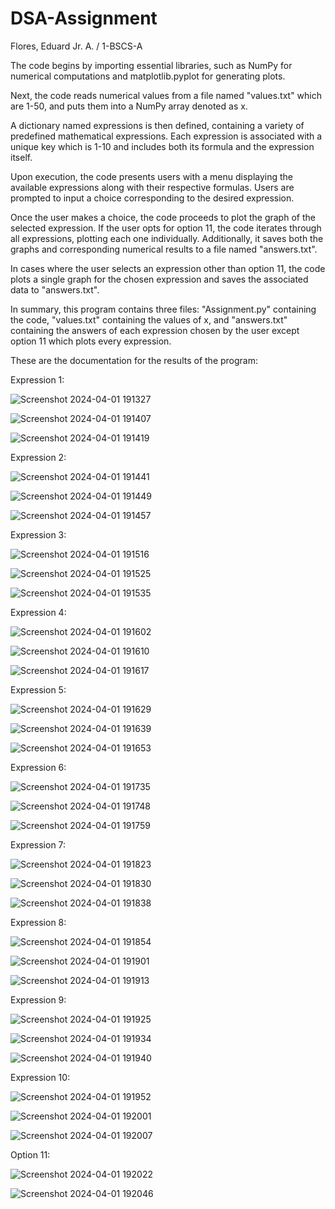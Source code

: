 # DSA-Assignment
 Flores, Eduard Jr. A. / 1-BSCS-A

The code begins by importing essential libraries, such as NumPy for numerical computations and matplotlib.pyplot for generating plots.

Next, the code reads numerical values from a file named "values.txt" which are 1-50, and puts them into a NumPy array denoted as x.

A dictionary named expressions is then defined, containing a variety of predefined mathematical expressions. Each expression is associated 
with a unique key which is 1-10 and includes both its formula and the expression itself.

Upon execution, the code presents users with a menu displaying the available expressions along with their respective formulas. 
Users are prompted to input a choice corresponding to the desired expression.

Once the user makes a choice, the code proceeds to plot the graph of the selected expression. If the user opts for option 11, 
the code iterates through all expressions, plotting each one individually. Additionally, it saves both the graphs and 
corresponding numerical results to a file named "answers.txt".

In cases where the user selects an expression other than option 11, the code plots a single graph for the chosen expression and saves 
the associated data to "answers.txt".

In summary, this program contains three files: "Assignment.py" containing the code, "values.txt" containing the values of x, and "answers.txt" 
containing the answers of each expression chosen by the user except option 11 which plots every expression.

These are the documentation for the results of the program:

Expression 1:

![Screenshot 2024-04-01 191327](https://github.com/EduardJrFlores/DSA-Assignment/assets/155874906/441011f8-3cc8-4c4a-9c78-321b755f8e8f)

![Screenshot 2024-04-01 191407](https://github.com/EduardJrFlores/DSA-Assignment/assets/155874906/6aef4cab-1f33-4c51-8429-f4fc666a36e1)

![Screenshot 2024-04-01 191419](https://github.com/EduardJrFlores/DSA-Assignment/assets/155874906/1de05c63-bd7a-4b61-95ac-9dc4620c9818)

Expression 2:

![Screenshot 2024-04-01 191441](https://github.com/EduardJrFlores/DSA-Assignment/assets/155874906/74583cf6-aafe-4d6a-8435-32ef93493d88)

![Screenshot 2024-04-01 191449](https://github.com/EduardJrFlores/DSA-Assignment/assets/155874906/9e227d40-251f-4770-b56a-6fd6233697c3)

![Screenshot 2024-04-01 191457](https://github.com/EduardJrFlores/DSA-Assignment/assets/155874906/1ed45b78-94f3-4701-8b65-733d81001965)

Expression 3:

![Screenshot 2024-04-01 191516](https://github.com/EduardJrFlores/DSA-Assignment/assets/155874906/58ce4633-44e6-4a42-98c1-682959e86130)

![Screenshot 2024-04-01 191525](https://github.com/EduardJrFlores/DSA-Assignment/assets/155874906/8e933697-23f0-44cd-841c-93d20634867a)

![Screenshot 2024-04-01 191535](https://github.com/EduardJrFlores/DSA-Assignment/assets/155874906/ca2b3fb1-c912-46e7-87bf-60c4da45da1b)

Expression 4:

![Screenshot 2024-04-01 191602](https://github.com/EduardJrFlores/DSA-Assignment/assets/155874906/c0b4b409-14e4-4616-adee-8b5aadd22a9b)

![Screenshot 2024-04-01 191610](https://github.com/EduardJrFlores/DSA-Assignment/assets/155874906/177bbad4-9ae3-4da3-8be8-01ba195c8a4a)

![Screenshot 2024-04-01 191617](https://github.com/EduardJrFlores/DSA-Assignment/assets/155874906/63c4bdd8-f039-4c84-befc-7981e329dbce)

Expression 5:

![Screenshot 2024-04-01 191629](https://github.com/EduardJrFlores/DSA-Assignment/assets/155874906/35bf003d-8613-46c2-8ca4-7fc25d9212c4)

![Screenshot 2024-04-01 191639](https://github.com/EduardJrFlores/DSA-Assignment/assets/155874906/58081884-4022-490c-98a9-1a80686a280e)

![Screenshot 2024-04-01 191653](https://github.com/EduardJrFlores/DSA-Assignment/assets/155874906/2fe7daf2-43e8-4026-9861-aa6eca996db0)

Expression 6:

![Screenshot 2024-04-01 191735](https://github.com/EduardJrFlores/DSA-Assignment/assets/155874906/e88105b6-591a-4b56-b8cb-effccfdd9167)

![Screenshot 2024-04-01 191748](https://github.com/EduardJrFlores/DSA-Assignment/assets/155874906/78a11eda-35f3-405a-8e40-b2ca9ccad52e)

![Screenshot 2024-04-01 191759](https://github.com/EduardJrFlores/DSA-Assignment/assets/155874906/88cb1d2e-0953-4e25-a181-803d24140e4f)

Expression 7:

![Screenshot 2024-04-01 191823](https://github.com/EduardJrFlores/DSA-Assignment/assets/155874906/d553a0cc-45d4-4a93-9be7-367192bb8d09)

![Screenshot 2024-04-01 191830](https://github.com/EduardJrFlores/DSA-Assignment/assets/155874906/ccfc9354-ee8a-4dfe-9ba2-db670d969b94)

![Screenshot 2024-04-01 191838](https://github.com/EduardJrFlores/DSA-Assignment/assets/155874906/70df4d73-7385-46d9-872a-2dd102422aa9)

Expression 8:

![Screenshot 2024-04-01 191854](https://github.com/EduardJrFlores/DSA-Assignment/assets/155874906/002ebed8-187e-4632-89e4-9c96a360d7f6)

![Screenshot 2024-04-01 191901](https://github.com/EduardJrFlores/DSA-Assignment/assets/155874906/ea1cd35b-b3fa-42a6-a590-04e3a4e8d792)

![Screenshot 2024-04-01 191913](https://github.com/EduardJrFlores/DSA-Assignment/assets/155874906/4ac3ad46-4abf-4ed0-998d-b25503c2443d)

Expression 9:

![Screenshot 2024-04-01 191925](https://github.com/EduardJrFlores/DSA-Assignment/assets/155874906/12b60e8e-153c-46ca-8349-882ce404ab6b)

![Screenshot 2024-04-01 191934](https://github.com/EduardJrFlores/DSA-Assignment/assets/155874906/8a70433d-1788-4eb5-9e58-6d44402a59af)

![Screenshot 2024-04-01 191940](https://github.com/EduardJrFlores/DSA-Assignment/assets/155874906/a772f6ac-8e80-40fa-ab03-02aa0e4f6205)

Expression 10:

![Screenshot 2024-04-01 191952](https://github.com/EduardJrFlores/DSA-Assignment/assets/155874906/874b3aee-cf56-48df-ba65-966bd06eca61)

![Screenshot 2024-04-01 192001](https://github.com/EduardJrFlores/DSA-Assignment/assets/155874906/761e1d42-27a9-4091-93b6-a6fda4cf69fc)

![Screenshot 2024-04-01 192007](https://github.com/EduardJrFlores/DSA-Assignment/assets/155874906/8b2f899a-75e9-4a9b-b76a-67c9b36d7b6d)

Option 11:

![Screenshot 2024-04-01 192022](https://github.com/EduardJrFlores/DSA-Assignment/assets/155874906/4c0818a6-f719-45f8-a6f2-0513ef7e63bf)

![Screenshot 2024-04-01 192046](https://github.com/EduardJrFlores/DSA-Assignment/assets/155874906/b89b80cc-1a03-4898-9777-18641230a3e2)
